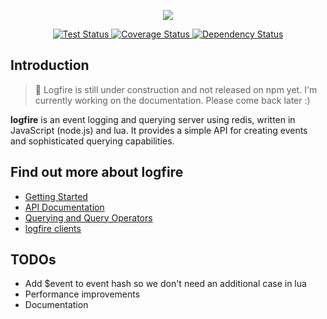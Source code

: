 <p align="center">
  <img src="http://s14.directupload.net/images/140605/k3cy9975.png" />
</p>
<p align="center">
  <a href="https://travis-ci.org/logfirejs/logfire">
    <img src="http://img.shields.io/travis/logfirejs/logfire.svg" alt="Test Status" />
  </a>
  <a href="https://coveralls.io/r/logfirejs/logfire?branch=master">
    <img src="http://img.shields.io/coveralls/logfirejs/logfire/master.svg" alt="Coverage Status" />
  </a>
  <a href="https://gemnasium.com/logfirejs/logfire">
    <img src="http://img.shields.io/gemnasium/logfirejs/logfire.svg" alt="Dependency Status" />
  </a>
</p>

## Introduction

> :construction: Logfire is still under construction and not released on npm yet. I'm currently working on the documentation. Please come back later :)

**logfire** is an event logging and querying server using redis, written in JavaScript (node.js) and lua. It provides a simple API for creating events and sophisticated querying capabilities.

## Find out more about logfire

* [Getting Started](/docs/getting-started.md)
* [API Documentation](/docs/api.md)
* [Querying and Query Operators](/docs/querying.md)
* [logfire clients](/docs/clients.md)

TODOs
-----

* Add $event to event hash so we don't need an additional case in lua
* Performance improvements
* Documentation
